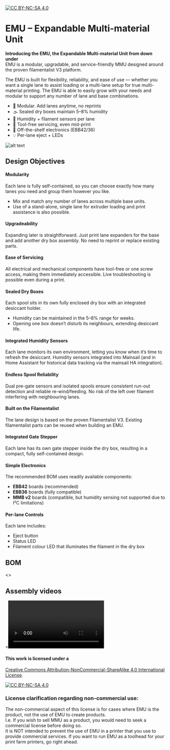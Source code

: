 [![CC BY-NC-SA 4.0][cc-by-nc-sa-shield]][cc-by-nc-sa]

# EMU – Expandable Multi-material Unit

**Introducing the EMU, the Expandable Multi-material Unit from down under**  
EMU is a modular, upgradable, and service-friendly MMU designed around the proven filamentalist V3 platform.  

The EMU is built for flexibility, reliability, and ease of use — whether you want a single lane to assist loading or a multi-lane setup for true multi-material printing. The EMU is able to easily grow with your needs and modular to support any number of lane and base combinations.

- 🧩 Modular. Add lanes anytime, no reprints  
- 🌫️ Sealed dry boxes maintain 5–8% humidity  
- 📡 Humidity + filament sensors per lane  
- 🔧 Tool-free servicing, even mid-print  
- 🔌 Off-the-shelf electronics (EBB42/36)  
- 💡 Per-lane eject + LEDs

![alt text](docs/images/EMU_render.png)

## Design Objectives

#### Modularity  
Each lane is fully self-contained, so you can choose exactly how many lanes you need and group them however you like.  
- Mix and match any number of lanes across multiple base units.  
- Use of a stand-alone, single lane for extruder loading and print assistance is also possible.  

#### Upgradeability  
Expanding later is straightforward. Just print lane expanders for the base and add another dry box assembly. No need to reprint or replace existing parts.  

#### Ease of Servicing  
All electrical and mechanical components have tool-free or one screw access, making them immediately accessible. Live troubleshooting is possible even during a print.  

#### Sealed Dry Boxes  
Each spool sits in its own fully enclosed dry box with an integrated desiccant holder.  
- Humidity can be maintained in the 5–8% range for weeks.  
- Opening one box doesn’t disturb its neighbours, extending desiccant life.  

#### Integrated Humidity Sensors  
Each lane monitors its own environment, letting you know when it’s time to refresh the desiccant. Humidity sensors integrated into Mainsail (and in Home Assistant for historical data tracking via the mainsail HA integration).

#### Endless Spool Reliability  
Dual pre-gate sensors and isolated spools ensure consistent run-out detection and reliable re-wind/feeding. No risk of the left over filament interfering with neighbouring lanes.  

#### Built on the Filamentalist  
The lane design is based on the proven Filamentalist V3. Existing filamentalist parts can be reused when building an EMU.  

#### Integrated Gate Stepper  
Each lane has its own gate stepper inside the dry box, resulting in a compact, fully self-contained design.  

#### Simple Electronics  
The recommended BOM uses readily available components:  
- **EBB42** boards (recommended)  
- **EBB36** boards (fully compatible)  
- **MMB v2** boards (compatible, but humidity sensing not supported due to I²C limitations)  

#### Per-lane Controls  
Each lane includes:  
- Eject button  
- Status LED  
- Filament colour LED that illuminates the filament in the dry box  

## BOM
<<Bom link....>>

## Assembly videos
<<Video links....>>


#### This work is licensed under a
[Creative Commons Attribution-NonCommercial-ShareAlike 4.0 International License][cc-by-nc-sa].

[![CC BY-NC-SA 4.0][cc-by-nc-sa-image]][cc-by-nc-sa]

[cc-by-nc-sa]: http://creativecommons.org/licenses/by-nc-sa/4.0/
[cc-by-nc-sa-image]: https://licensebuttons.net/l/by-nc-sa/4.0/88x31.png
[cc-by-nc-sa-shield]: https://img.shields.io/badge/License-CC%20BY--NC--SA%204.0-lightgrey.svg

### License clarification regarding non-commercial use:
The non-commercial aspect of this license is for cases where EMU is the product, not the use of EMU to create products.<br/>
I.e. If you wish to sell MMU as a product, you would need to seek a commercial license before doing so. </br>
It is NOT intended to prevent the use of EMU in a printer that you use to provide commercial services. If you want to run EMU as a toolhead for your print farm printers, go right ahead.
